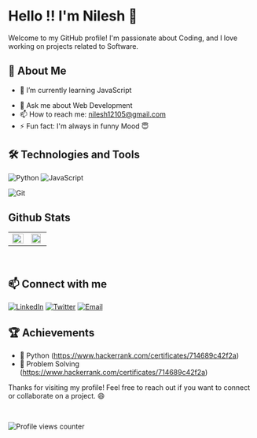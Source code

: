 

<!--
**nilesh0509/nilesh0509** is a ✨ _special_ ✨ repository because its `README.md` (this file) appears on your GitHub profile.

Here are some ideas to get you started:

- 🔭 I’m currently working on ...
- 🌱 I’m currently learning ...
- 👯 I’m looking to collaborate on ...
- 🤔 I’m looking for help with ...
- 💬 Ask me about ...
- 📫 How to reach me: ...
- 😄 Pronouns: ...
- ⚡ Fun fact: ...
-->



# Hello !! I'm Nilesh 👋

<!-- ![Profile views](https://gpvc.arturio.dev/your-github-username) -->

Welcome to my GitHub profile! I'm passionate about Coding, and I love working on projects related to Software.

## 🚀 About Me
- 🌱 I’m currently learning JavaScript
<!-- - 👯 I’m looking to collaborate on [projects or fields you're interested in collaborating on] -->
<!-- - 🤔 I’m looking for help with [specific area where you need help] -->
- 💬 Ask me about Web Development
- 📫 How to reach me: nilesh12105@gmail.com
- ⚡ Fun fact: I'm always in funny Mood 😇

## 🛠️ Technologies and Tools
![Python](https://img.shields.io/badge/-Python-000?&logo=Python)
![JavaScript](https://img.shields.io/badge/-JavaScript-000?&logo=JavaScript)
<!-- ![React](https://img.shields.io/badge/-React-000?&logo=React) -->
<!-- ![Node.js](https://img.shields.io/badge/-Node.js-000?&logo=Node.js) -->
<!-- ![Docker](https://img.shields.io/badge/-Docker-000?&logo=Docker) -->
<!-- ![Kubernetes](https://img.shields.io/badge/-Kubernetes-000?&logo=Kubernetes) -->
<!-- ![AWS](https://img.shields.io/badge/-AWS-000?&logo=Amazon-AWS) -->
![Git](https://img.shields.io/badge/-Git-000?&logo=Git)

<!--## 📈 GitHub Stats
![Nilesh's GitHub stats](https://github-readme-stats.vercel.app/api?username=nilesh0509&show_icons=true&theme=radical) -->

## Github Stats  
<table><tr><td valign="top" width="50%">

<img src="https://github-readme-stats.vercel.app/api?username=nilesh0509&theme=nightowl&show_icons=true&count_private=true&hide_border=true" align="left" style="width: 100% " />

</td><td valign="top" width="50%">

<img src="https://github-readme-stats.vercel.app/api/top-langs/?username=nilesh0509&theme=nightowl&hide_border=true&layout=compact" align="left" style="width: 90%" />

</td></tr></table>  

<br/>  

  



<!-- ## 📂 Projects -->
<!-- - [Project 1](https://github.com/your-github-username/project1): Brief description of Project 1 -->
<!-- - [Project 2](https://github.com/your-github-username/project2): Brief description of Project 2 -->
<!-- - [Project 3](https://github.com/your-github-username/project3): Brief description of Project 3 -->

<!-- ## 📝 Latest Blog Posts -->
<!-- BLOG-POST-LIST:START -->
<!-- BLOG-POST-LIST:END -->

## 📫 Connect with me
[![LinkedIn](https://img.shields.io/badge/-LinkedIn-000?&logo=LinkedIn)](https://www.linkedin.com/in/nilesh-undefined-59a7a3272/)
[![Twitter](https://img.shields.io/badge/-Twitter-000?&logo=Twitter)](https://twitter.com/your-twitter-Nilesh12105)
[![Email](https://img.shields.io/badge/-Email-000?&logo=Gmail)](mailto:nilesh12105@gmail.com)

## 🏆 Achievements
- 🏅 Python (https://www.hackerrank.com/certificates/714689c42f2a)
- 🏅 Problem Solving (https://www.hackerrank.com/certificates/714689c42f2a)
<!-- - 🏅 [Achievement 3](link-to-achievement3) -->

Thanks for visiting my profile! Feel free to reach out if you want to connect or collaborate on a project. 😄

<br/>  

![Profile views counter](https://komarev.com/ghpvc/?username=nilesh0509&&style=flat-square)  


